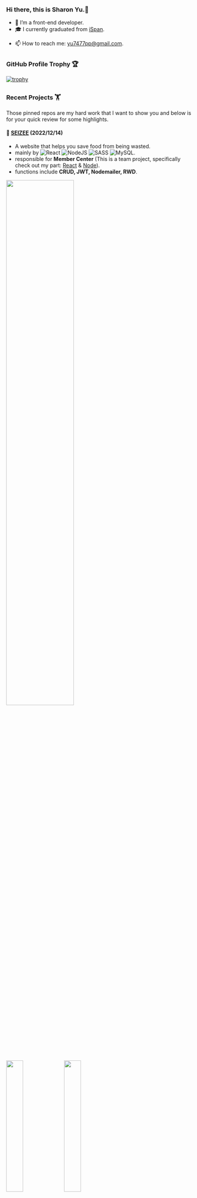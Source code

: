 ### Hi there, this is Sharon Yu.👋
- 🌱 I’m a front-end developer.
- :mortar_board: I currently graduated from [iSpan](https://www.ispan.com.tw/).
<!-- - :disguised_face: I’m currently self-learning ![](https://img.shields.io/badge/Redux-593D88?style=flat&logo=redux&logoColor=white) and ![](https://img.shields.io/badge/TypeScript-007ACC?style=flat&logo=typescript&logoColor=white). -->
- 📫 How to reach me: yu7477pp@gmail.com.

<!-- ![](https://komarev.com/ghpvc/?username=sharonyu0823&style=flat&color=brightgreen&label=VIEWS) -->

##  ##
### GitHub Profile Trophy 🏆
[![trophy](https://github-profile-trophy.vercel.app/?username=sharonyu0823&title=Commit,Stars,PullRequest,Repositories,Issues&theme=chalk)](https://github.com/ryo-ma/github-profile-trophy)

##  ##
### Recent Projects :weight_lifting:
Those pinned repos are my hard work that I want to show you and below is for your quick review for some highlights.

#### :sandwich: [SEIZEE](https://github.com/sharonyu0823/SEIZEE_React) (2022/12/14)
- A website that helps you save food from being wasted.
- mainly by
![React](https://img.shields.io/badge/react-%2320232a.svg?style=flat&logo=react&logoColor=%2361DAFB)
![NodeJS](https://img.shields.io/badge/node.js-6DA55F?style=flat&logo=node.js&logoColor=white)
![SASS](https://img.shields.io/badge/SASS-hotpink.svg?style=flat&logo=SASS&logoColor=white)
![MySQL](https://img.shields.io/badge/mysql-%2300f.svg?style=flat&logo=mysql&logoColor=white).
- responsible for **Member Center** (This is a team project, specifically check out my part: [React](https://github.com/sharonyu0823/SEIZEE_React/tree/master/src/05-member) & [Node](https://github.com/sharonyu0823/SEIZEE_Node/blob/main/routes/user.js)).
- functions include **CRUD, JWT, Nodemailer, RWD**.

 <p><img src="https://user-images.githubusercontent.com/111546956/209679307-28513839-05d9-4b04-a300-87515eb00501.png" width="60%"><p>
<p><img src="https://user-images.githubusercontent.com/111546956/209681724-3e785f26-9e20-4af9-a0db-abb4e9305b18.png" width="30%">
 <img src="https://user-images.githubusercontent.com/111546956/209681735-a83bbcc3-d9b8-43f1-8371-9899db4716b9.png" width="30%"></p>
 <p><img src="https://user-images.githubusercontent.com/111546956/209686074-d9d60ef0-cee8-4625-82e7-f92afde16041.png" width="60%"><p>
 <p><img src="https://user-images.githubusercontent.com/111546956/209682549-f39fc3f8-461b-4546-ad0d-c5fc0617886a.png" width="12%"> <img src="https://user-images.githubusercontent.com/111546956/209682140-656b8958-0aa2-4104-972c-180d0104b9a8.png" width="12%"> <img src="https://user-images.githubusercontent.com/111546956/209682160-9a6041ba-3e5e-4ecd-a2c7-dfe3cfdd2103.png" width="12%"><img src="https://user-images.githubusercontent.com/111546956/209682165-a9f34fda-d6d2-477e-a35e-d526b2ee7c3a.png" width="12%"> <img src="https://user-images.githubusercontent.com/111546956/209682473-575e62fe-9445-4144-91b0-45401f62cd3b.png" width="12%"></p>

- value-added: landing page's animation (by ![Adobe Illustrator](https://img.shields.io/badge/adobe%20illustrator-%23FF9A00.svg?style=flat&logo=adobe%20illustrator&logoColor=white) ![Adobe Photoshop](https://img.shields.io/badge/adobe%20photoshop-%2331A8FF.svg?style=flat&logo=adobe%20photoshop&logoColor=white) ![CSS3](https://img.shields.io/badge/css3-%231572B6.svg?style=flat&logo=css3&logoColor=white) ), modal (by ![NPM](https://img.shields.io/badge/NPM-%23000000.svg?style=flat&logo=npm&logoColor=white))
<p><img src="https://user-images.githubusercontent.com/111546956/209685283-3bff4c28-47e6-45ed-a6fe-2caf13ca778e.png" width="60%"><p>
<p><img src="https://user-images.githubusercontent.com/111546956/209685300-57b358a1-5308-4ef2-8c88-ece4c5f88221.png" width="60%"><p>

#### :high_heel: [Mock practice](https://github.com/sharonyu0823/Niunews_css) (2022/08/27)
 - This practice refers to [Niusnews](https://www.niusnews.com/).
 - mainly by ![CSS3](https://img.shields.io/badge/css3-%231572B6.svg?style=flat&logo=css3&logoColor=white) ![HTML5](https://img.shields.io/badge/html5-%23E34F26.svg?style=flat&logo=html5&logoColor=white).

<p><img src="https://user-images.githubusercontent.com/111546956/209688598-3b2897f2-2c60-415e-8f4e-ab2b1b1cf877.png" width="40%"><p>
 
<!--  #### :dark_sunglasses: TBC: Redux practice... -->
